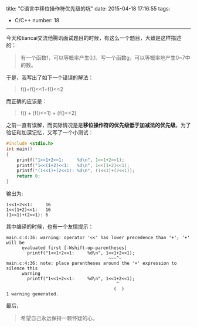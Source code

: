 title: "C语言中移位操作符优先级的坑"
date: 2015-04-18 17:16:55
tags:
  - C/C++
number: 18
---

今天和tiancai交流他腾讯面试题目的时候，有这么一个题目，大致是这样描述的：

> 有一个函数f，可以等概率产生0,1，写一个函数g，可以等概率地产生0~7中的数。

于是，我写出了如下一个错误的解法：

> f()+f()<<1+f()<<2

而正确的应该是：

> f() + (f()<<1) + (f()<<2)

之前一直有误解，而实际情况是是**移位操作符的优先级低于加减法的优先级**。为了验证和加深记忆，又写了一个小测试：

``` C
#include <stdio.h>
int main()
{
    printf("1<<1+2<<1:     %d\n", 1<<1+2<<1);
    printf("1<<(1+2)<<1:   %d\n", 1<<(1+2)<<1);
    printf("(1<<1)+(2<<1): %d\n", (1<<1)+(2<<1));
    return 0;
}
```

输出为:

```
1<<1+2<<1:     16
1<<(1+2)<<1:   16
(1<<1)+(2<<1): 6
```

其中编译的时候，也有一个友情提示：

```
main.c:4:36: warning: operator '<<' has lower precedence than '+'; '+' will be
      evaluated first [-Wshift-op-parentheses]
        printf("1<<1+2<<1:     %d\n", 1<<1+2<<1);
                                       ~~~^~
main.c:4:36: note: place parentheses around the '+' expression to silence this
      warning
        printf("1<<1+2<<1:     %d\n", 1<<1+2<<1);
                                          ^
                                         (  )
1 warning generated.
```

最后，

> 希望自己永远保持一颗怀疑的心。
